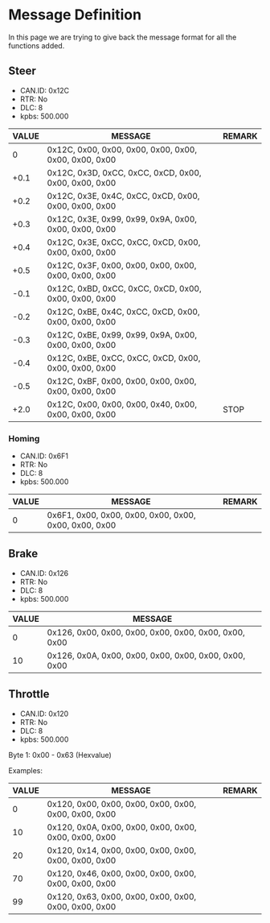 # Message Definition
In this page we are trying to give back the message format for all the functions added.

## Steer
* CAN.ID: 0x12C
* RTR: No
* DLC: 8
* kpbs: 500.000

 VALUE | MESSAGE | REMARK
------------ | ------------- | -------------
0 | 0x12C, 0x00, 0x00, 0x00, 0x00, 0x00, 0x00, 0x00, 0x00 | 
+0.1 | 0x12C, 0x3D, 0xCC, 0xCC, 0xCD, 0x00, 0x00, 0x00, 0x00 | 
+0.2 | 0x12C, 0x3E, 0x4C, 0xCC, 0xCD, 0x00, 0x00, 0x00, 0x00 | 
+0.3 | 0x12C, 0x3E, 0x99, 0x99, 0x9A, 0x00, 0x00, 0x00, 0x00 | 
+0.4 | 0x12C, 0x3E, 0xCC, 0xCC, 0xCD, 0x00, 0x00, 0x00, 0x00 | 
+0.5 | 0x12C, 0x3F, 0x00, 0x00, 0x00, 0x00, 0x00, 0x00, 0x00 | 
-0.1 | 0x12C, 0xBD, 0xCC, 0xCC, 0xCD, 0x00, 0x00, 0x00, 0x00 | 
-0.2 | 0x12C, 0xBE, 0x4C, 0xCC, 0xCD, 0x00, 0x00, 0x00, 0x00 | 
-0.3 | 0x12C, 0xBE, 0x99, 0x99, 0x9A, 0x00, 0x00, 0x00, 0x00 | 
-0.4 | 0x12C, 0xBE, 0xCC, 0xCC, 0xCD, 0x00, 0x00, 0x00, 0x00 | 
-0.5 | 0x12C, 0xBF, 0x00, 0x00, 0x00, 0x00, 0x00, 0x00, 0x00 | 
+2.0 | 0x12C, 0x00, 0x00, 0x00, 0x40, 0x00, 0x00, 0x00, 0x00 | STOP

### Homing
* CAN.ID: 0x6F1
* RTR: No
* DLC: 8
* kpbs: 500.000

 VALUE | MESSAGE | REMARK
------------ | ------------- | -------------
0 | 0x6F1, 0x00, 0x00, 0x00, 0x00, 0x00, 0x00, 0x00, 0x00 | 
                  
## Brake
* CAN.ID: 0x126
* RTR: No
* DLC: 8
* kpbs: 500.000

VALUE | MESSAGE
------------ | -------------
0 | 0x126, 0x00, 0x00, 0x00, 0x00, 0x00, 0x00, 0x00, 0x00
10 | 0x126, 0x0A, 0x00, 0x00, 0x00, 0x00, 0x00, 0x00, 0x00

## Throttle
* CAN.ID: 0x120
* RTR: No
* DLC: 8
* kpbs: 500.000

Byte 1: 0x00 - 0x63 (Hexvalue)
 
Examples:

 VALUE | MESSAGE | REMARK
------------ | ------------- | -------------
0 | 0x120, 0x00, 0x00, 0x00, 0x00, 0x00, 0x00, 0x00, 0x00 | 
10 | 0x120, 0x0A, 0x00, 0x00, 0x00, 0x00, 0x00, 0x00, 0x00 | 
20 | 0x120, 0x14, 0x00, 0x00, 0x00, 0x00, 0x00, 0x00, 0x00 | 
70 | 0x120, 0x46, 0x00, 0x00, 0x00, 0x00, 0x00, 0x00, 0x00 | 
99 | 0x120, 0x63, 0x00, 0x00, 0x00, 0x00, 0x00, 0x00, 0x00 | 

